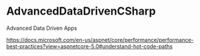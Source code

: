 # AdvancedDataDrivenCSharp
Advanced Data Driven Apps

https://docs.microsoft.com/en-us/aspnet/core/performance/performance-best-practices?view=aspnetcore-5.0#understand-hot-code-paths